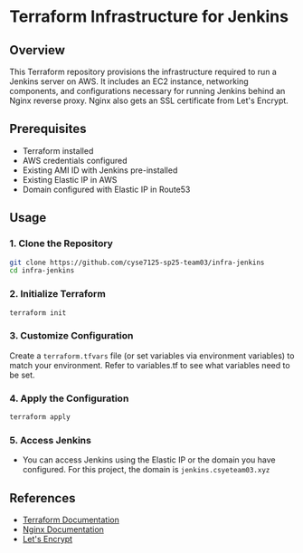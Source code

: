 # Terraform Infrastructure for Jenkins

## Overview
This Terraform repository provisions the infrastructure required to run a Jenkins server on AWS. It includes an EC2 instance, networking components, and configurations necessary for running Jenkins behind an Nginx reverse proxy. Nginx also gets an SSL certificate from Let's Encrypt.

## Prerequisites
- Terraform installed
- AWS credentials configured
- Existing AMI ID with Jenkins pre-installed
- Existing Elastic IP in AWS
- Domain configured with Elastic IP in Route53

## Usage

### 1. Clone the Repository
```sh
git clone https://github.com/cyse7125-sp25-team03/infra-jenkins
cd infra-jenkins
```

### 2. Initialize Terraform
```sh
terraform init
```

### 3. Customize Configuration
Create a `terraform.tfvars` file (or set variables via environment variables) to match your environment. Refer to variables.tf to see what variables need to be set.

### 4. Apply the Configuration
```sh
terraform apply
```

### 5. Access Jenkins
- You can access Jenkins using the Elastic IP or the domain you have configured. For this project, the domain is `jenkins.csyeteam03.xyz`

## References
- [Terraform Documentation](https://developer.hashicorp.com/terraform/docs)
- [Nginx Documentation](https://nginx.org/en/docs/)
- [Let's Encrypt](https://letsencrypt.org/)